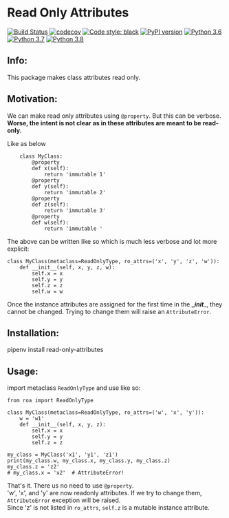 # Read Only Attributes
[![Build Status](https://travis-ci.org/tek-shinobi/read-only-attributes.svg?branch=master)](https://travis-ci.org/tek-shinobi/read-only-attributes)
[![codecov](https://codecov.io/gh/tek-shinobi/read-only-attributes/branch/master/graph/badge.svg)](https://codecov.io/gh/tek-shinobi/read-only-attributes)
[![Code style: black](https://img.shields.io/badge/code%20style-black-000000.svg)](https://github.com/psf/black)
[![PyPI version](https://badge.fury.io/py/read-only-attributes.svg)](https://badge.fury.io/py/read-only-attributes)
[![Python 3.6](https://img.shields.io/badge/python-3.6-blue.svg)](https://www.python.org/downloads/release/python-360/)
[![Python 3.7](https://img.shields.io/badge/python-3.7-blue.svg)](https://www.python.org/downloads/release/python-370/)
[![Python 3.8](https://img.shields.io/badge/python-3.8-blue.svg)](https://www.python.org/downloads/release/python-380/)

Info:
-------------------
This package makes class attributes read only.

Motivation:
--------------------
We can make read only attributes using `@property`. But this can be verbose. __Worse, the intent is not clear as in these attributes are meant to be read-only.__
     
Like as below

```
    class MyClass:
        @property
        def x(self):
            return 'immutable 1'
        @property
        def y(self):
            return 'immutable 2'
        @property
        def z(self):
            return 'immutable 3'
        @property
        def w(self):
            return 'immutable '

```

The above can be written like so which is much less verbose and lot more explicit:

```
class MyClass(metaclass=ReadOnlyType, ro_attrs=('x', 'y', 'z', 'w')):
    def __init__(self, x, y, z, w):
        self.x = x
        self.y = y
        self.z = z
        self.w = w
```

Once the instance attributes are assigned for the first time in the __\__init____, they cannot be changed. Trying to change them will raise an `AttributeError`.

Installation:
--------------
pipenv install read-only-attributes

Usage:
------

import metaclass `ReadOnlyType` and use like so:

```
from roa import ReadOnlyType

class MyClass(metaclass=ReadOnlyType, ro_attrs=('w', 'x', 'y')):
    w = 'w1'
    def __init__(self, x, y, z):
        self.x = x
        self.y = y
        self.z = z

my_class = MyClass('x1', 'y1', 'z1')
print(my_class.w, my_class.x, my_class.y, my_class.z)
my_class.z = 'z2'
# my_class.x = 'x2'  # AttributeError!
```
That's it. There us no need to use `@property`.  
'w', 'x', and 'y' are now readonly attributes. If we try to change them, `AttributeError` exception will be raised.  
Since 'z' is not listed in `ro_attrs`, `self.z` is a mutable instance attribute.